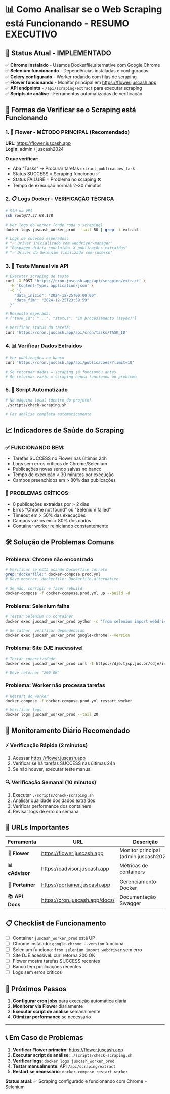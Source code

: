 # 📊 Como Analisar se o Web Scraping está Funcionando - RESUMO EXECUTIVO

## 🎯 **Status Atual - IMPLEMENTADO**

✅ **Chrome instalado** - Usamos Dockerfile.alternative com Google Chrome  
✅ **Selenium funcionando** - Dependências instaladas e configuradas  
✅ **Celery configurado** - Worker rodando com filas de scraping  
✅ **Flower funcionando** - Monitor principal em https://flower.juscash.app  
✅ **API endpoints** - `/api/scraping/extract` para executar scraping  
✅ **Scripts de análise** - Ferramentas automatizadas de verificação  

## 🚀 **Formas de Verificar se o Scraping está Funcionando**

### **1. 🌸 Flower - MÉTODO PRINCIPAL (Recomendado)**

**URL**: https://flower.juscash.app  
**Login**: admin / juscash2024

**O que verificar:**
- Aba "Tasks" → Procurar tarefas `extract_publicacoes_task`
- Status SUCCESS = Scraping funcionou ✅
- Status FAILURE = Problema no scraping ❌
- Tempo de execução normal: 2-30 minutos

### **2. 📋 Logs Docker - VERIFICAÇÃO TÉCNICA**

```bash
# SSH na VPS
ssh root@77.37.68.178

# Ver logs do worker (onde roda o scraping)
docker logs juscash_worker_prod --tail 50 | grep -i extract

# Logs de sucesso esperados:
# "✅ Driver inicializado com webdriver-manager"
# "Raspagem diária concluída: X publicações extraídas"
# "✅ Driver do Selenium finalizado com sucesso"
```

### **3. 🧪 Teste Manual via API**

```bash
# Executar scraping de teste
curl -X POST 'https://cron.juscash.app/api/scraping/extract' \
  -H 'Content-Type: application/json' \
  -d '{
    "data_inicio": "2024-12-25T00:00:00",
    "data_fim": "2024-12-25T23:59:59"
  }'

# Resposta esperada:
# {"task_id": "...", "status": "Em processamento (async)"}

# Verificar status da tarefa:
curl 'https://cron.juscash.app/api/cron/tasks/TASK_ID'
```

### **4. 📊 Verificar Dados Extraídos**

```bash
# Ver publicações no banco
curl 'https://cron.juscash.app/api/publicacoes/?limit=10'

# Se retornar dados = scraping já funcionou antes
# Se retornar vazio = scraping nunca funcionou ou problema
```

### **5. 🤖 Script Automatizado**

```bash
# Na máquina local (dentro do projeto)
./scripts/check-scraping.sh

# Faz análise completa automaticamente
```

## 📈 **Indicadores de Saúde do Scraping**

### **✅ FUNCIONANDO BEM:**
- Tarefas SUCCESS no Flower nas últimas 24h
- Logs sem erros críticos de Chrome/Selenium
- Publicações novas sendo salvas no banco
- Tempo de execução < 30 minutos por execução
- Campos preenchidos em > 80% das publicações

### **🚨 PROBLEMAS CRÍTICOS:**
- 0 publicações extraídas por > 2 dias
- Erros "Chrome not found" ou "Selenium failed"
- Timeout em > 50% das execuções
- Campos vazios em > 80% dos dados
- Container worker reiniciando constantemente

## 🛠️ **Solução de Problemas Comuns**

### **Problema: Chrome não encontrado**
```bash
# Verificar se está usando Dockerfile correto
grep "dockerfile:" docker-compose.prod.yml
# Deve mostrar: dockerfile: Dockerfile.alternative

# Se não, corrigir e fazer rebuild
docker-compose -f docker-compose.prod.yml up --build -d
```

### **Problema: Selenium falha**
```bash
# Testar Selenium no container
docker exec juscash_worker_prod python -c "from selenium import webdriver; print('OK')"

# Se falhar, verificar dependências
docker exec juscash_worker_prod google-chrome --version
```

### **Problema: Site DJE inacessível**
```bash
# Testar conectividade
docker exec juscash_worker_prod curl -I https://dje.tjsp.jus.br/cdje/index.do

# Deve retornar "200 OK"
```

### **Problema: Worker não processa tarefas**
```bash
# Restart do worker
docker-compose -f docker-compose.prod.yml restart worker

# Verificar logs
docker logs juscash_worker_prod --tail 20
```

## 📅 **Monitoramento Diário Recomendado**

### **⚡ Verificação Rápida (2 minutos)**
1. Acessar https://flower.juscash.app
2. Verificar se há tarefas SUCCESS nas últimas 24h
3. Se não houver, executar teste manual

### **🔍 Verificação Semanal (10 minutos)**
1. Executar `./scripts/check-scraping.sh`
2. Analisar qualidade dos dados extraídos
3. Verificar performance dos containers
4. Revisar logs de erro da semana

## 🎯 **URLs Importantes**

| Ferramenta | URL | Descrição |
|------------|-----|-----------|
| 🌸 **Flower** | https://flower.juscash.app | Monitor principal (admin:juscash2024) |
| 📊 **cAdvisor** | https://cadvisor.juscash.app | Métricas de containers |
| 🐳 **Portainer** | https://portainer.juscash.app | Gerenciamento Docker |
| 📚 **API Docs** | https://cron.juscash.app/docs/ | Documentação Swagger |

## 📋 **Checklist de Funcionamento**

- [ ] Container `juscash_worker_prod` está UP
- [ ] Chrome instalado: `google-chrome --version` funciona
- [ ] Selenium funciona: `from selenium import webdriver` sem erro
- [ ] Site DJE acessível: curl retorna 200 OK
- [ ] Flower mostra tarefas SUCCESS recentes
- [ ] Banco tem publicações recentes
- [ ] Logs sem erros críticos

## 🚀 **Próximos Passos**

1. **Configurar cron jobs** para execução automática diária
2. **Monitorar via Flower** diariamente
3. **Executar script de análise** semanalmente
4. **Otimizar performance** se necessário

---

## 📞 **Em Caso de Problemas**

1. **Verificar Flower primeiro**: https://flower.juscash.app
2. **Executar script de análise**: `./scripts/check-scraping.sh`
3. **Verificar logs**: `docker logs juscash_worker_prod`
4. **Testar manualmente**: API `/api/scraping/extract`
5. **Restart se necessário**: `docker-compose restart worker`

**Status atual**: ✅ Scraping configurado e funcionando com Chrome + Selenium 